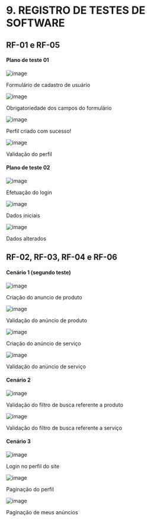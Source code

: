 # 9. REGISTRO DE TESTES DE SOFTWARE

## RF-01 e RF-05

#### Plano de teste 01

![image](https://user-images.githubusercontent.com/102244252/176076590-703bafb4-4152-4b14-859a-e5494939a84b.png)

Formulário de cadastro de usuário


![image](https://user-images.githubusercontent.com/102244252/176076628-0d27edb4-78e0-4c7f-b06c-be088187b4b1.png)

Obrigatoriedade dos campos do formulário



![image](https://user-images.githubusercontent.com/102244252/176076666-a375ebf8-e6c5-4501-a655-43bbd5a539b3.png)

Perfil criado com sucesso!



![image](https://user-images.githubusercontent.com/102244252/176076710-573374ef-63ed-4462-8577-ad0aed12d11d.png)

Validação do perfil


#### Plano de teste 02

![image](https://user-images.githubusercontent.com/102244252/176076772-c89e04da-e097-465f-83a7-99dfbf92e391.png)

Efetuação do login



![image](https://user-images.githubusercontent.com/102244252/176076807-ee7d4068-950b-4d61-a542-7c91e6402652.png)

Dados iniciais



![image](https://user-images.githubusercontent.com/102244252/176076848-7fca5c70-a489-4e81-bf61-f5be8ca0124b.png)

Dados alterados



## RF-02, RF-03, RF-04 e RF-06

#### Cenário 1 (segundo teste)

![image](https://user-images.githubusercontent.com/102244252/176076881-0403fdaa-4bbd-47e1-ac28-d451f5f53a50.png)

Criação do anuncio de produto



![image](https://user-images.githubusercontent.com/102244252/176076922-855c4ddc-3faf-4ab0-8cb1-f10b641e633a.png)

Validação do anúncio de produto



![image](https://user-images.githubusercontent.com/102244252/176076958-b7ef2b25-00ff-46bd-afc2-e799171231e9.png)

Criação do anúncio de serviço



![image](https://user-images.githubusercontent.com/102244252/176077003-54517e43-3510-4eb6-ad87-a05e8ab15539.png)

Validação do anúncio de serviço



#### Cenário 2

![image](https://user-images.githubusercontent.com/102244252/176077053-d4697f01-f283-427b-9f52-fd7d3ca3c416.png)

Validação do filtro de busca referente a produto




![image](https://user-images.githubusercontent.com/102244252/176077080-47535f3e-6373-4760-91b2-463f20865731.png)

Validação do filtro de busca referente a serviço



#### Cenário 3

![image](https://user-images.githubusercontent.com/102244252/176077117-1238bb28-d008-4364-8e31-e6a6730c0dba.png)

Login no perfil do site




![image](https://user-images.githubusercontent.com/102244252/176077153-3cac50ef-f655-4871-8fa4-71b62e223b82.png)

Paginação do perfil



![image](https://user-images.githubusercontent.com/102244252/176077193-2daf9152-6fc4-4538-a7a6-c48836f5fde9.png)

Paginação de meus anúncios
